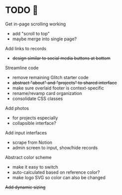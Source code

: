 # TODO 🚧

Get in-page scrolling working
- add "scroll to top"
- maybe merge into single page?

Add links to records
- ~~design similar to social media buttons at bottom~~

Streamline code
- remove remaining Glitch starter code
- ~~abstract "about" and "projects" to shared interface~~
- make sure overlaid footer is context-specific
- rename/revamp card organization
- consolidate CSS classes

Add photos
- for projects especially
- collapsible interface?

Add input interfaces
- scrape from Notion
- admin screen to input, show/hide records

Abstract color scheme
- make it easy to switch
- auto-calculated based on reference color?
- make logo SVG so color can also be changed

~~Add dynamic sizing~~
